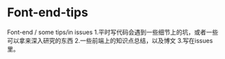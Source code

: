 # Font-end-tips
Font-end / some tips/in issues
1.平时写代码会遇到一些细节上的坑，或者一些可以拿来深入研究的东西
2.一些前端上的知识点总结，以及博文
3.写在issues里。